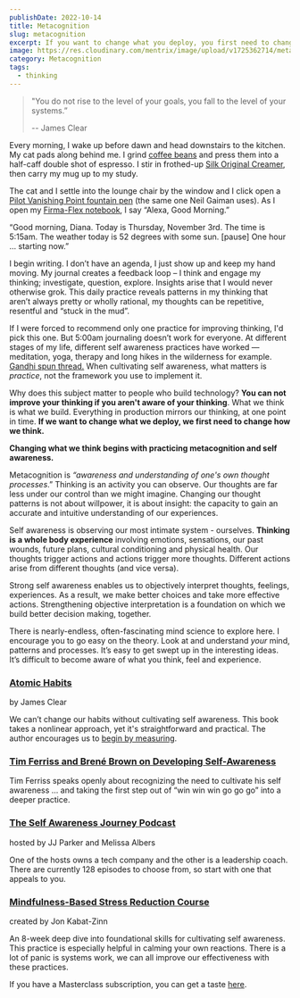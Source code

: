 ```yaml
---
publishDate: 2022-10-14
title: Metacognition
slug: metacognition
excerpt: If you want to change what you deploy, you first need to change how you think. You can not change your thinking if you aren't aware of your thinking.
image: https://res.cloudinary.com/mentrix/image/upload/v1725362714/metacognition_zbvjqy.jpg
category: Metacognition
tags:
  - thinking
---
```


> "You do not rise to the level of your goals, you fall to the level of your systems.”
>
> -- James Clear

Every morning, I wake up before dawn and head downstairs to the kitchen. My cat pads along behind me. I grind [coffee beans](https://www.drinktrade.com/) and press them into a half-caff double shot of espresso. I stir in frothed-up [Silk Original Creamer](https://silk.com/plant-based-products/creamer/original-soy-creamer/), then carry my mug up to my study.

The cat and I settle into the lounge chair by the window and I click open a [Pilot Vanishing Point fountain pen](https://www.gouletpens.com/collections/pilot-vanishing-point-fountain-pens/products/pilot-vanishing-point-fountain-pen-blue-matte#) (the same one Neil Gaiman uses). As I open my [Firma-Flex notebook](http://penhabit.com/2015/02/18/paper-review-franklin-christoph-firma-flex-journals/), I say “Alexa, Good Morning.”

“Good morning, Diana. Today is Thursday, November 3rd. The time is 5:15am. The weather today is 52 degrees with some sun. [pause] One hour … starting now.”

I begin writing. I don’t have an agenda, I just show up and keep my hand moving. My journal creates a feedback loop – I think and engage my thinking; investigate, question, explore. Insights arise that I would never otherwise grok. This daily practice reveals patterns in my thinking that aren’t always pretty or wholly rational, my thoughts can be repetitive, resentful and “stuck in the mud”.

If I were forced to recommend only one practice for improving thinking, I'd pick this one. But 5:00am journaling doesn’t work for everyone. At different stages of my life, different self awareness practices have worked — meditation, yoga, therapy and long hikes in the wilderness for example. [Gandhi spun thread.](https://www.mkgandhi.org/gandhiji/09spinning_wheel.htm) When cultivating self awareness, what matters is _practice_, not the framework you use to implement it.

Why does this subject matter to people who build technology? **You can not improve your thinking if you aren't aware of your thinking**. What we think is what we build. Everything in production mirrors our thinking, at one point in time. **If we want to change what we deploy, we first need to change how we think.**

**Changing what we think begins with practicing metacognition and self awareness.**

Metacognition is _“awareness and understanding of one's own thought processes_.” Thinking is an activity you can observe. Our thoughts are far less under our control than we might imagine. Changing our thought patterns is not about willpower, it is about insight: the capacity to gain an accurate and intuitive understanding of our experiences.

Self awareness is observing our most intimate system - ourselves. **Thinking is a whole body experience** involving emotions, sensations, our past wounds, future plans, cultural conditioning and physical health. Our thoughts trigger actions and actions trigger more thoughts. Different actions arise from different thoughts (and vice versa).

Strong self awareness enables us to objectively interpret thoughts, feelings, experiences. As a result, we make better choices and take more effective actions. Strengthening objective interpretation is a foundation on which we build better decision making, together.

There is nearly-endless, often-fascinating mind science to explore here. I encourage you to go easy on the theory. Look at and understand _your_ mind, patterns and processes. It’s easy to get swept up in the interesting ideas. It’s difficult to become aware of what you think, feel and experience.

### [Atomic Habits](https://bookshop.org/a/86792/9780735211292)

by James Clear

We can’t change our habits without cultivating self awareness. This book takes a nonlinear approach, yet it's straightforward and practical. The author encourages us to [begin by measuring](https://jamesclear.com/stethoscope-self-awareness).

### [Tim Ferriss and Brené Brown on Developing Self-Awareness](https://m.youtube.com/watch?v=lRa_YuLu-9E)

Tim Ferriss speaks openly about recognizing the need to cultivate his self awareness … and taking the first step out of “win win win go go go” into a deeper practice.

### [The Self Awareness Journey Podcast](https://theselfawarenessjourney.com/podcast)

hosted by JJ Parker and Melissa Albers

One of the hosts owns a tech company and the other is a leadership coach. There are currently 128 episodes to choose from, so start with one that appeals to you.

### [Mindfulness-Based Stress Reduction Course](https://www.mindfulleader.org/mbsr-training)

created by Jon Kabat-Zinn

An 8-week deep dive into foundational skills for cultivating self awareness. This practice is especially helpful in calming your own reactions. There is a lot of panic is systems work, we can all improve our effectiveness with these practices.

If you have a Masterclass subscription, you can get a taste [here](https://www.masterclass.com/classes/jon-kabat-zinn-teaches-mindfulness-and-meditation).
